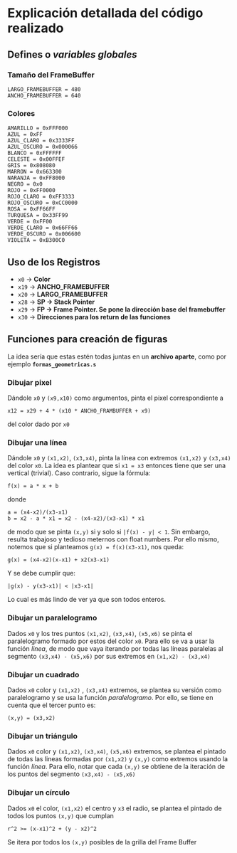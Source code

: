 # Explicación detallada del código realizado

## Defines o *variables globales*

### Tamaño del FrameBuffer
```
LARGO_FRAMEBUFFER = 480
ANCHO_FRAMEBUFFER = 640
```
### Colores
```
AMARILLO = 0xFFF000
AZUL = 0xFF
AZUL_CLARO = 0x3333FF
AZUL_OSCURO = 0x000066
BLANCO = 0xFFFFFF
CELESTE = 0x00FFEF
GRIS = 0x808080
MARRON = 0x663300
NARANJA = 0xFF8000
NEGRO = 0x0
ROJO = 0xFF0000
ROJO_CLARO = 0xFF3333
ROJO_OSCURO = 0xCC0000
ROSA = 0xFF66FF
TURQUESA = 0x33FF99
VERDE = 0xFF00
VERDE_CLARO = 0x66FF66
VERDE_OSCURO = 0x006600
VIOLETA = 0xB300C0
```
## Uso de los Registros

* `x0` -> **Color**
* `x19` -> **ANCHO_FRAMEBUFFER**
* `x20` -> **LARGO_FRAMEBUFFER**
* `x28` -> **SP -> Stack Pointer**
* `x29` -> **FP -> Frame Pointer. Se pone la dirección base del framebuffer**
* `x30` -> **Direcciones para los return de las funciones**

## Funciones para creación de figuras

La idea sería que estas estén todas juntas en un **archivo aparte**, como por ejemplo **`formas_geometricas.s`**

### Dibujar pixel

Dándole `x0` y `(x9,x10)` como argumentos, pinta el pixel correspondiente a
```
x12 = x29 + 4 * (x10 * ANCHO_FRAMBUFFER + x9)
```
del color dado por `x0`

### Dibujar una línea

Dándole `x0` y `(x1,x2)`, `(x3,x4)`, pinta la línea con extremos `(x1,x2)` y `(x3,x4)` del color `x0`.
La idea es plantear que si `x1 = x3` entonces tiene que ser una vertical (trivial). Caso contrario, sigue la fórmula:
```
f(x) = a * x + b
```
donde
```
a = (x4-x2)/(x3-x1)
b = x2 - a * x1 = x2 - (x4-x2)/(x3-x1) * x1
```
de modo que se pinta `(x,y)` si y solo si `|f(x) - y| < 1`. Sin embargo, resulta trabajoso y tedioso meternos con float numbers. Por ello mismo, notemos que si planteamos `g(x) = f(x)(x3-x1)`, nos queda:
```
g(x) = (x4-x2)(x-x1) + x2(x3-x1)
```
Y se debe cumplir que:
```
|g(x) - y(x3-x1)| < |x3-x1|
```
Lo cual es más lindo de ver ya que son todos enteros.

### Dibujar un paralelogramo

Dados `x0` y los tres puntos `(x1,x2)`, `(x3,x4)`, `(x5,x6)` se pinta el paralelogramo formado por estos del color `x0`. Para ello se va a usar la función *linea*, de modo que vaya iterando por todas las
líneas paralelas al segmento `(x3,x4) - (x5,x6)` por sus extremos en `(x1,x2) - (x3,x4)`

### Dibujar un cuadrado

Dados `x0` color y `(x1,x2)` , `(x3,x4)` extremos, se plantea su versión como paralelogramo y se usa la función *paralelogramo*. Por ello, se tiene en cuenta que el tercer punto es:
```
(x,y) = (x3,x2)
```

### Dibujar un triángulo

Dados `x0` color y `(x1,x2)`, `(x3,x4)`, `(x5,x6)` extremos, se plantea el pintado de todas las lineas formadas por `(x1,x2)` y `(x,y)` como extremos usando la función *linea*. Para ello, notar que cada `(x,y)` se obtiene de la iteración de los puntos del segmento `(x3,x4) - (x5,x6)`

### Dibujar un círculo

Dados `x0` el color, `(x1,x2)` el centro y `x3` el radio, se plantea el pintado de todos los puntos `(x,y)` que cumplan
```
r^2 >= (x-x1)^2 + (y - x2)^2
```
Se itera por todos los `(x,y)` posibles de la grilla del Frame Buffer
